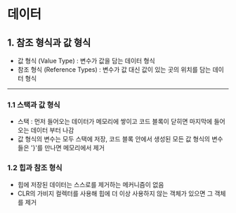# 데이터 
## 1. 참조 형식과 값 형식 
- 값 형식 (Value Type) : 변수가 값을 담는 데이터 형식 
- 참조 형식 (Reference Types) : 변수가 값 대신 값이 있는 곳의 위치를 담는 데이터 형식 

--- 
### 1.1 스택과 값 형식 
- 스택 : 먼저 들어오는 데이터가 메모리에 쌓이고 코드 블록이 닫히면 마지막에 들어오는 데이터 부터 나감 
- 값 형식의 변수는 모두 스택에 저장, 코드 블록 안에서 생성된 모든 값 형식의 변수들은 '}'를 만나면 메모리에서 제거 

### 1.2 힙과 참조 형식 
- 힙에 저장된 데이터는 스스로를 제거하는 메커니즘이 없음 
- CLR의 가비지 컬렉터를 사용해 힙에 더 이상 사용하지 않는 객체가 있으면 그 객체를 제거


